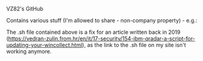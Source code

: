 VZ82's GitHub

Contains various stuff (I'm allowed to share - non-company property) - e.g.: 

The .sh file contained above is a fix for an article written back in 2019 (https://vedran-zulin.from.hr/en/it/17-security/154-ibm-qradar-a-script-for-updating-your-wincollect.html), as the link to the .sh file on my site isn't working anymore.
